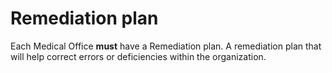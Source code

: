 # Remediation plan

Each Medical Office **must** have a Remediation plan. A remediation plan
that will help correct errors or deficiencies within the organization.


